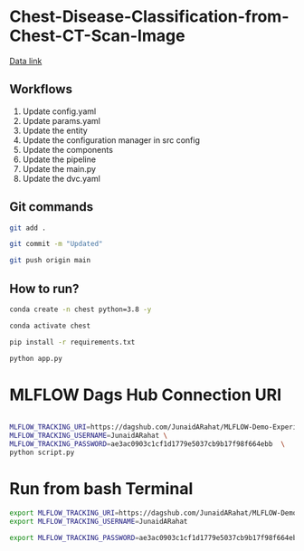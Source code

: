 # Chest-Disease-Classification-from-Chest-CT-Scan-Image
[Data link](https://drive.google.com/file/d/1bGLSSU3RECVBeQPppFjykMGlBbZSfpiB/view?usp=drive_link)

## Workflows

1. Update config.yaml
2. Update params.yaml
3. Update the entity
4. Update the configuration manager in src config
5. Update the components
6. Update the pipeline 
7. Update the main.py
8. Update the dvc.yaml 







## Git commands

```bash
git add .

git commit -m "Updated"

git push origin main
```

## How to run?

```bash
conda create -n chest python=3.8 -y
```

```bash
conda activate chest
```

```bash
pip install -r requirements.txt
```

```bash
python app.py
```

# MLFLOW Dags Hub Connection URI

```bash
 
MLFLOW_TRACKING_URI=https://dagshub.com/JunaidARahat/MLFLOW-Demo-Experiement.mlflow
MLFLOW_TRACKING_USERNAME=JunaidARahat \
MLFLOW_TRACKING_PASSWORD=ae3ac0903c1cf1d1779e5037cb9b17f98f664ebb  \
python script.py

```

# Run from bash Terminal

```bash
export MLFLOW_TRACKING_URI=https://dagshub.com/JunaidARahat/MLFLOW-Demo-Experiement.mlflow
export MLFLOW_TRACKING_USERNAME=JunaidARahat

export MLFLOW_TRACKING_PASSWORD=ae3ac0903c1cf1d1779e5037cb9b17f98f664ebb

```